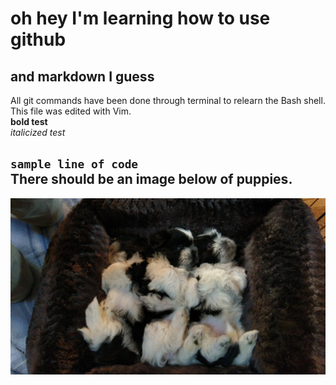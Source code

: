 # oh hey I'm learning how to use github
## and markdown I guess 

All git commands have been done through terminal to relearn the Bash shell.  
This file was edited with Vim.  
**bold test**  
*italicized test*  

`sample line of code`  
There should be an image below of puppies.
---
![3 of our lovely shih tzus at a few months old](IMAG0150.jpg)


